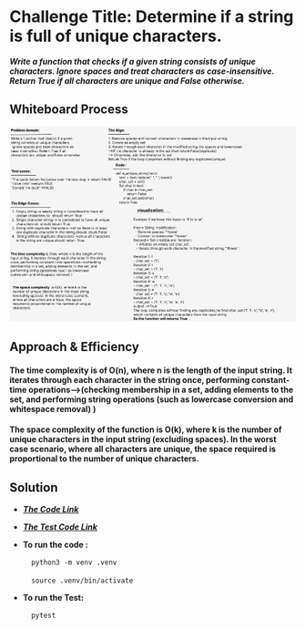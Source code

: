 # Challenge Title: Determine if a string is full of unique characters.

**_Write a function that checks if a given string consists of unique characters. Ignore spaces and treat characters as case-insensitive. Return True if all characters are unique and False otherwise._**
## Whiteboard Process
![Whiteboard-CC34](./Whiteboard-CC34.png)

## Approach & Efficiency

#### The time complexity is of O(n), where n is the length of the input string. It iterates through each character in the string once, performing constant-time operations-->(checking membership in a set, adding elements to the set, and performing string operations (such as lowercase conversion and whitespace removal) )


#### The space complexity of the function is O(k), where k is the number of unique characters in the input string (excluding spaces). In the worst case scenario, where all characters are unique, the space required is proportional to the number of unique characters.
## Solution
- **_[The Code Link](./unique_string/unique_string.py)_**

- **_[The Test Code Link](./tests/test_unique_string.py)_**

- **To run the code :**

        python3 -m venv .venv

        source .venv/bin/activate
    
- **To run the Test:**

        pytest

